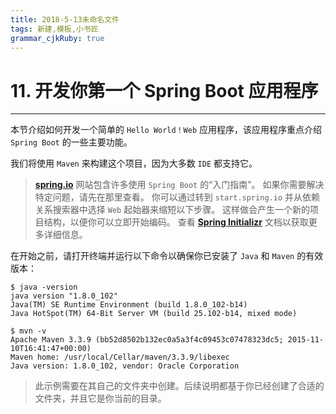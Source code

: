 ```yaml
---
title: 2018-5-13未命名文件 
tags: 新建,模板,小书匠
grammar_cjkRuby: true
---
```



# 11. 开发你第一个 Spring Boot 应用程序
---

本节介绍如何开发一个简单的 `Hello World！Web` 应用程序，该应用程序重点介绍 `Spring Boot` 的一些主要功能。

我们将使用 `Maven` 来构建这个项目，因为大多数 `IDE` 都支持它。

> **[spring.io](https://spring.io/)** 网站包含许多使用 `Spring Boot` 的“入门指南”。
如果你需要解决特定问题，请先在那里查看。
你可以通过转到 `start.spring.io` 并从依赖关系搜索器中选择 `Web` 起始器来缩短以下步骤。
这样做会产生一个新的项目结构，以便你可以立即开始编码。
查看 **[Spring Initializr](bhttps://github.com/spring-io/initializr)** 文档以获取更多详细信息。

在开始之前，请打开终端并运行以下命令以确保你已安装了 `Java` 和 `Maven` 的有效版本：

``` shell
$ java -version
java version "1.8.0_102"
Java(TM) SE Runtime Environment (build 1.8.0_102-b14)
Java HotSpot(TM) 64-Bit Server VM (build 25.102-b14, mixed mode)
```

``` shell
$ mvn -v
Apache Maven 3.3.9 (bb52d8502b132ec0a5a3f4c09453c07478323dc5; 2015-11-10T16:41:47+00:00)
Maven home: /usr/local/Cellar/maven/3.3.9/libexec
Java version: 1.8.0_102, vendor: Oracle Corporation
```

> 此示例需要在其自己的文件夹中创建。后续说明都基于你已经创建了合适的文件夹，并且它是你当前的目录。
